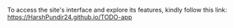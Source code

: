 To access the site's interface and explore its features, kindly follow this link: https://HarshPundir24.github.io/TODO-app
